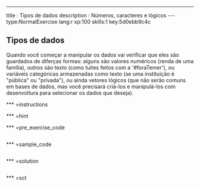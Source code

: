 ---
title       : Tipos de dados
description : Números, caracteres e lógicos
--- type:NormalExercise lang:r xp:100 skills:1 key:5d0ebb9c4c
## Tipos de dados

Quando você começar a manipular os dados vai verificar que eles são guardados de diferças formas: alguns são valores numéricos (renda de uma família), outros são texto (como tuítes feitos com a '#foraTemer'), ou variáveis categóricas armazenadas como texto (se uma instituição é "pública" ou "privada"), ou ainda vetores lógicos (que não serão comuns em bases de dados, mas você precisará criá-los e manipulá-los com desenvoltura para selecionar os dados que deseja).

*** =instructions

*** =hint

*** =pre_exercise_code
```{r}

```

*** =sample_code
```{r}

```

*** =solution
```{r}

```

*** =sct
```{r}

```
